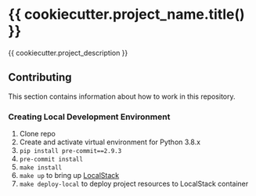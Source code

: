 # {{ cookiecutter.project_name.title() }}

{{ cookiecutter.project_description }}

## Contributing

This section contains information about how to work in this repository.

### Creating Local Development Environment

1. Clone repo
1. Create and activate virtual environment for Python 3.8.x
1. `pip install pre-commit==2.9.3`
1. `pre-commit install`
1. `make install`
1. `make up` to bring up [LocalStack](https://github.com/localstack/localstack)
1. `make deploy-local` to deploy project resources to LocalStack container
